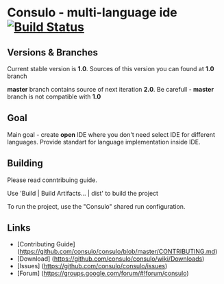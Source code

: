 # Consulo - multi-language ide [![Build Status](http://must-be.org/jenkins/job/consulo/badge/icon)](http://must-be.org/jenkins/job/consulo/)

## Versions & Branches

Current stable version is **1.0**. Sources of this version you can found at **1.0** branch

**master** branch contains source of next iteration **2.0**. Be carefull - **master** branch is not compatible with **1.0**

## Goal

Main goal - create **open** IDE where you don't need select IDE for different languages. Provide standart for language implementation inside IDE. 

## Building

Please read conntribuing guide.

Use 'Build | Build Artifacts... | dist' to build the project

To run the project, use the "Consulo" shared run configuration.

## Links

* [Contributing Guide] (https://github.com/consulo/consulo/blob/master/CONTRIBUTING.md)
* [Download] (https://github.com/consulo/consulo/wiki/Downloads)
* [Issues] (https://github.com/consulo/consulo/issues)
* [Forum] (https://groups.google.com/forum/#!forum/consulo)
